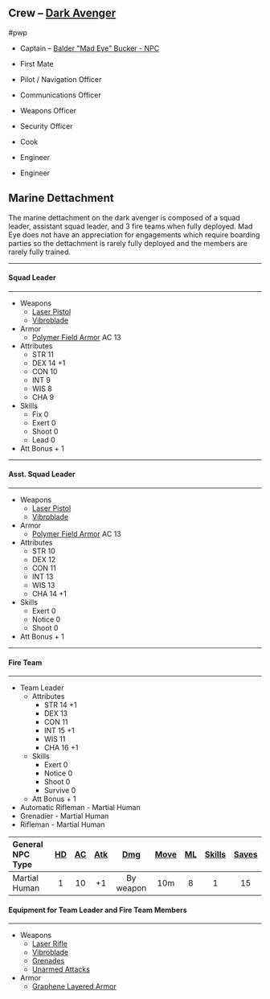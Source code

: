 ## Crew &ndash; [Dark Avenger](../../../Gaming/StarsWithoutNumber/PiratesWithoutPlunder/Dark%20Avenger%20-%20Corvette.md)

#pwp

-   Captain &ndash; [Balder "Mad Eye" Bucker - NPC](../../../Gaming/StarsWithoutNumber/PiratesWithoutPlunder/Balder%20Mad%20Eye%20Bucker%20-%20NPC.md)

-   First Mate

-   Pilot / Navigation Officer

-   Communications Officer

-   Weapons Officer

-   Security Officer

-   Cook

-   Engineer

-   Engineer

## Marine Dettachment
The marine dettachment on the dark avenger is composed of a squad leader, assistant squad leader, and 3 fire teams when fully deployed.  Mad Eye does not have an appreciation for engagements which require boarding parties so the dettachment is rarely fully deployed and the members are rarely fully trained.

---
#### Squad Leader
---
- Weapons
	-   [Laser Pistol](../../../Gaming/StarsWithoutNumber/Ranged%20Weapons.md)
	-   [Vibroblade](../../../Gaming/StarsWithoutNumber/Melee%20Weapons.md)
- Armor
	-   [Polymer Field Armor](../../../Gaming/StarsWithoutNumber/Polymer%20Field%20Armor.md) AC 13
- Attributes
	- STR 11
	- DEX 14 +1
	- CON 10
	- INT 9
	- WIS 8
	- CHA 9
- Skills
	- Fix 0
	- Exert 0
	- Shoot 0
	- Lead 0
- Att Bonus + 1
---
#### Asst. Squad Leader
---
- Weapons
	-   [Laser Pistol](../../../Gaming/StarsWithoutNumber/Ranged%20Weapons.md)
	-   [Vibroblade](../../../Gaming/StarsWithoutNumber/Melee%20Weapons.md)
-   Armor
	-   [Polymer Field Armor](../../../Gaming/StarsWithoutNumber/Polymer%20Field%20Armor.md) AC 13
-   Attributes
	- STR 10
	- DEX 12
	- CON 11
	- INT 13
	- WIS 13
	- CHA 14 +1
- Skills
	- Exert 0
	- Notice 0
	- Shoot 0
- Att Bonus + 1
---
#### Fire Team
---
- Team Leader
	- Attributes
		- STR 14 +1
		- DEX 13
		- CON 11
		- INT 15 +1
		- WIS 11
		- CHA 16 +1
	- Skills
		- Exert 0
		- Notice 0
		- Shoot 0
		- Survive 0
	- Att Bonus + 1
- Automatic Rifleman - Martial Human
- Grenadier - Martial Human
- Rifleman - Martial Human

| General NPC Type | [HD](../../../Gaming/StarsWithoutNumber/Hit%20Dice.md)  | [AC](../../../Gaming/StarsWithoutNumber/Armor%20Class-1.md)  | [Atk](../../../Gaming/StarsWithoutNumber/Attack%20Bonus.md) |    [Dmg](../../../Gaming/StarsWithoutNumber/Damage.md)    | [Move](../../../Gaming/StarsWithoutNumber/Move.md) | [ML](../../../Gaming/StarsWithoutNumber/Morale.md)  | [Skills](../../../Gaming/StarsWithoutNumber/Skills.md) | [Saves](../../../Gaming/StarsWithoutNumber/Saves.md) |
| :--------------- | :-: | :-: | :-: | :-------: | :--: | :-: | :----: | :---: |
| Martial Human    |  1  | 10  | +1  | By weapon | 10m  |  8  |   1    |  15   |
                                                                           

#### Equipment for Team Leader and Fire Team Members
---
- Weapons
	-   [Laser Rifle](../../../Gaming/StarsWithoutNumber/Ranged%20Weapons.md)
	-   [Vibroblade](../../../Gaming/StarsWithoutNumber/Melee%20Weapons.md)
	-   [Grenades](../../../Gaming/StarsWithoutNumber/Ranged%20Weapons.md)
	-   [Unarmed Attacks](../../../Gaming/StarsWithoutNumber/Melee%20Weapons.md)
- Armor
	-   [Graphene Layered Armor](../../../Gaming/StarsWithoutNumber/Graphene%20Layered%20Armor.md)

